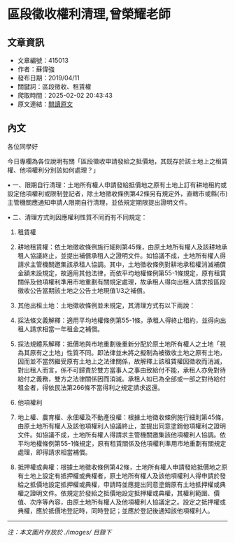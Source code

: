 # 區段徵收權利清理,曾榮耀老師

## 文章資訊
- 文章編號：415013
- 作者：蘇偉強
- 發布日期：2019/04/11
- 關鍵詞：區段徵收、租賃權
- 爬取時間：2025-02-02 20:43:43
- 原文連結：[閱讀原文](https://real-estate.get.com.tw/Columns/detail.aspx?no=415013)

## 內文
各位同學好

今日專欄為各位說明有關「區段徵收申請發給之抵價地，其既存於該土地上之租賃權、他項權利分別該如何處理？」

• 一、限期自行清理：土地所有權人申請發給抵價地之原有土地上訂有耕地租約或設定他項權利或限制登記者，除土地徵收條例第42條另有規定外，直轄市或縣(市)主管機關應通知申請人限期自行清理，並依規定期限提出證明文件。

• 二、清理方式則因應權利性質不同而有不同規定：

1. 租賃權

1. 耕地租賃權：依土地徵收條例施行細則第45條，由原土地所有權人及該耕地承租人協議終止，並提出補償承租人之證明文件。如協議不成，土地所有權人得請求主管機關邀集該承租人協調。其中，土地徵收條例對耕地承租權消滅補償金額未設規定，故適用其他法律，而依平均地權條例第55-1條規定，原有租賃關係及他項權利準用市地重劃有關規定處理，故承租人得向出租人請求按區段徵收公告當期該土地之公告土地現值1/3之補償。

2. 其他出租土地：土地徵收條例並未規定，其清理方式有以下兩說：

1. 採法條文義解釋：適用平均地權條例第55-1條，承租人得終止租約，並得向出租人請求相當一年租金之補償。

2. 採法規體系解釋：抵價地與市地重劃後重新分配於原土地所有權人之土地「視為其原有之土地」性質不同。即法律並未將之擬制為被徵收土地之原有土地，因而並不當然繼受原有土地上之法律關係，故解釋上該租賃權因徵收而消滅，對出租人而言，係不可歸責於雙方當事人之事由致給付不能，承租人亦免對待給付之義務，雙方之法律關係因而消滅。承租人如已為全部或一部之對待給付租金者，得依民法第266條不當得利之規定請求返還。

2. 他項權利

1. 地上權、農育權、永佃權及不動產役權：根據土地徵收條例施行細則第45條，由原土地所有權人及該他項權利人協議終止，並提出同意塗銷他項權利之證明文件。如協議不成，土地所有權人得請求主管機關邀集該他項權利人協調。依平均地權條例第55-1條規定，原有租賃關係及他項權利準用市地重劃有關規定處理，即得請求相當補償。

2. 抵押權或典權：根據土地徵收條例第42條，土地所有權人申請發給抵價地之原有土地上設定有抵押權或典權者，原土地所有權人及該他項權利人得申請於發給之抵價地設定抵押權或典權，申請時並應提出同意塗銷原有土地抵押權或典權之證明文件。依規定於發給之抵價地設定抵押權或典權，其權利範圍、價值、次序等內容，由原土地所有權人及他項權利人協議定之。設定之抵押權或典權，應於抵價地登記時，同時登記；並應於登記後通知該他項權利人。
---
*注：本文圖片存放於 ./images/ 目錄下*
